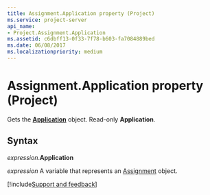 ```yaml
---
title: Assignment.Application property (Project)
ms.service: project-server
api_name:
- Project.Assignment.Application
ms.assetid: c6dbff13-0f33-7f78-b603-fa7084889bed
ms.date: 06/08/2017
ms.localizationpriority: medium
---
```



# Assignment.Application property (Project)

Gets the **[Application](Project.Application.md)** object. Read-only **Application**.


## Syntax

_expression_.**Application**

_expression_ A variable that represents an [Assignment](./Project.Assignment.md) object.

[!include[Support and feedback](~/includes/feedback-boilerplate.md)]